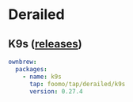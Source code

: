 # Derailed

## K9s ([releases](https://github.com/derailed/k9s/releases))

```yaml
ownbrew:
  packages:
    - name: k9s
      tap: foomo/tap/derailed/k9s
      version: 0.27.4
```
